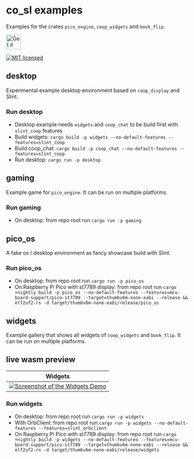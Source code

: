 <!--
SPDX-FileCopyrightText: 2022 Florian Blasius <co_sl@tutanota.com>
SPDX-License-Identifier: MIT
-->

# co_sl examples

Examples for the crates `pico_engine`, `coop_widgets` and `book_flip`.

<a href="https://codeberg.org/flovansl/coop_sl">
    <img alt="Get it on Codeberg" src="https://get-it-on.codeberg.org/get-it-on-blue-on-white.png" height="40">
</a>

[![MIT licensed](https://img.shields.io/badge/license-MIT-blue.svg)](../LICENSES/MIT.txt)

## desktop

Experimental example desktop environment based on `coop_display` and Slint.

### Run desktop

* Desktop example needs `widgets` and `coop_chat` to be build first with `slint_coop` features
* Build widgets: `cargo build -p widgets --no-default-features --features=slint_coop`
* Build coop_chat: `cargo build -p coop_chat --no-default-features --features=slint_coop`
* Run desktop:  `cargo run -p desktop`

## gaming

Example game for `pico_engine`. It can be run on multiple platforms.

### Run gaming

* On desktop: from repo root run `cargo run -p gaming`

## pico_os

A fake os / desktop environment as fancy showcase build with Slint.

### Run pico_os

* On desktop: from repo root run `cargo run -p pico_os`
* On Raspberry Pi Pico with st7789 display: from repo root run ```cargo +nightly build -p pico_os --no-default-features --features=mcu-board-support/pico-st7789 --target=thumbv6m-none-eabi --release && elf2uf2-rs -d target/thumbv6m-none-eabi/release/pico_os```

## widgets

Example gallery that shows all widgets of `coop_widgets` and `book_flip`. It can be run on multiple platforms.

## live wasm preview

| Widgets |
|---------|
|[![Screenshot of the Widgets Demo](https://codeberg.org/flovansl/pages/attachments/2501a785-2b21-40d8-91c7-85fee14f0045 "Widgets Demo")](https://flovansl.codeberg.page/coop_sl/snapshots/examples/widgets/) |

### Run widgets

* On desktop: from repo root run `cargo run -p widgets`
* With OrbClient: from repo root run `cargo run -p widgets --no-default-features --features=slint_orbclient`
* On Raspberry Pi Pico with st7789 display: from repo root run ```cargo +nightly build -p widgets --no-default-features --features=mcu-board-support/pico-st7789 --target=thumbv6m-none-eabi --release && elf2uf2-rs -d target/thumbv6m-none-eabi/release/widgets```